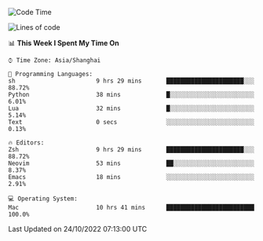 <!--START_SECTION:waka-->
![Code Time](http://img.shields.io/badge/Code%20Time-932%20hrs%2031%20mins-blue)

![Lines of code](https://img.shields.io/badge/From%20Hello%20World%20I%27ve%20Written-23%20Thousand%20lines%20of%20code-blue)

📊 **This Week I Spent My Time On** 

```text
⌚︎ Time Zone: Asia/Shanghai

💬 Programming Languages: 
sh                       9 hrs 29 mins       ██████████████████████░░░   88.72% 
Python                   38 mins             █░░░░░░░░░░░░░░░░░░░░░░░░   6.01% 
Lua                      32 mins             █░░░░░░░░░░░░░░░░░░░░░░░░   5.14% 
Text                     0 secs              ░░░░░░░░░░░░░░░░░░░░░░░░░   0.13%

🔥 Editors: 
Zsh                      9 hrs 29 mins       ██████████████████████░░░   88.72% 
Neovim                   53 mins             ██░░░░░░░░░░░░░░░░░░░░░░░   8.37% 
Emacs                    18 mins             ░░░░░░░░░░░░░░░░░░░░░░░░░   2.91%

💻 Operating System: 
Mac                      10 hrs 41 mins      █████████████████████████   100.0%

```


 Last Updated on 24/10/2022 07:13:00 UTC
<!--END_SECTION:waka-->
